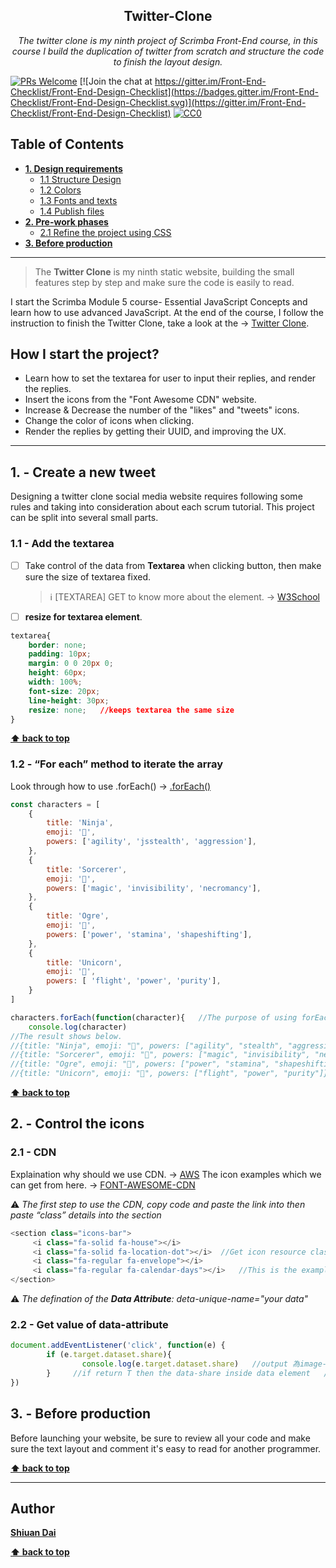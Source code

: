 <h2 align="center">Twitter-Clone</h2>

<p align="center">
  <em> The twitter clone is my ninth project of Scrimba Front-End course, in this course I build the duplication of twitter from scratch and structure the code to finish the layout design.</em>
</p>

[![PRs Welcome](https://img.shields.io/badge/PRs-welcome-brightgreen.svg)](http://makeapullrequest.com) [![Join the chat at https://gitter.im/Front-End-Checklist/Front-End-Design-Checklist](https://badges.gitter.im/Front-End-Checklist/Front-End-Design-Checklist.svg)](https://gitter.im/Front-End-Checklist/Front-End-Design-Checklist) [![CC0](https://img.shields.io/badge/license-CC0-green.svg)](https://creativecommons.org/publicdomain/zero/1.0/)

## Table of Contents
* **[1. Design requirements](#1---design-requirements)**
	* [1.1 Structure Design](#11---grid-system)
	* [1.2 Colors](#12---colors)
	* [1.3 Fonts and texts](#13---fonts-and-texts)
	* [1.4 Publish files](#14---publish-files)
* **[2. Pre-work phases](#2---pre-work-phases)**
	* [2.1 Refine the project using CSS](#21---refine-the-project-using-CSS)
* **[3. Before production](#3---before-production)**

---

> The **Twitter Clone** is my ninth static website, building the small features step by step and make sure the code is easily to read.

I start the Scrimba Module 5 course- Essential JavaScript Concepts and learn how to use advanced JavaScript. At the end of the course, I follow the instruction to finish the Twitter Clone, take a look at the → [Twitter Clone](https://shiuandai.github.io/Twitter-Clone/).

## How I start the project?

* Learn how to set the textarea for user to input their replies, and render the replies. 
* Insert the icons from the "Font Awesome CDN" website.
* Increase & Decrease the number of the "likes" and "tweets" icons.
* Change the color of icons when clicking.
* Render the replies by getting their UUID, and improving the UX.

---

## 1. - Create a new tweet

Designing a twitter clone social media website requires following some rules and taking into consideration about each scrum tutorial. This project can be split into several small parts.

### 1.1 - Add the textarea

* [ ] Take control of the data from **Textarea** when clicking button, then make sure the size of textarea fixed.
	> ℹ️ [TEXTAREA] GET to know more about the element. → [W3School](https://www.w3schools.com/tags/tag_textarea.asp)

* [ ] **resize for textarea element**. 

```css
textarea{
    border: none;
    padding: 10px;
    margin: 0 0 20px 0;
    height: 60px;
    width: 100%;
    font-size: 20px;
    line-height: 30px;
    resize: none;   //keeps textarea the same size
}
```

**[⬆ back to top](#table-of-contents)**

### 1.2 - “For each” method to iterate the array

Look through how to use .forEach() → [.forEach()](https://www.w3schools.com/jsref/jsref_foreach.asp)

```js example
const characters = [
    {
        title: 'Ninja',
        emoji: '🥷',
        powers: ['agility', 'jsstealth', 'aggression'],
    },
    {
        title: 'Sorcerer',
        emoji: '🧙',
        powers: ['magic', 'invisibility', 'necromancy'],
    },
    { 
        title: 'Ogre',
        emoji: '👹',
        powers: ['power', 'stamina', 'shapeshifting'],
    },  
    { 
        title: 'Unicorn',
        emoji: '🦄',
        powers: [ 'flight', 'power', 'purity'],
    }
]

characters.forEach(function(character){   //The purpose of using forEach is to make the code easy to read.
    console.log(character)
//The result shows below.
//{title: "Ninja", emoji: "🥷", powers: ["agility", "stealth", "aggression"]}
//{title: "Sorcerer", emoji: "🧙", powers: ["magic", "invisibility", "necromancy"]}
//{title: "Ogre", emoji: "👹", powers: ["power", "stamina", "shapeshifting"]}
//{title: "Unicorn", emoji: "🦄", powers: ["flight", "power", "purity"]}
```

**[⬆ back to top](#table-of-contents)**


## 2. - Control the icons

### 2.1 - CDN

Explaination why should we use CDN. → [AWS](https://aws.amazon.com/tw/what-is/cdn/)
The icon examples which we can get from here. → [FONT-AWESOME-CDN](https://cdnjs.com/libraries/font-awesome)

⚠️ *The first step to use the CDN, copy code and paste the link into <link> then paste “class” details into the section*

```js
<section class="icons-bar">
     <i class="fa-solid fa-house"></i>
     <i class="fa-solid fa-location-dot"></i>  //Get icon resource class name //Have to understand the concept of the data attribute.
     <i class="fa-regular fa-envelope"></i>
     <i class="fa-regular fa-calendar-days"></i>   //This is the example of how to use the data-attribute in the class.
</section>
```

⚠️ *The defination of the **Data Attribute**: deta-unique-name="your data"*

### 2.2 - Get value of data-attribute 

```js
document.addEventListener('click', function(e) {
		if (e.target.dataset.share){
    			console.log(e.target.dataset.share)   //output 為image-1  review the code above，當click後 會output image
		}     //if return T then the data-share inside data element   //輸出為 DOMStringMap {share: "image-1"}
})
```

## 3. - Before production

Before launching your website, be sure to review all your code and make sure the text layout and comment it's easy to read for another programmer.

**[⬆ back to top](#table-of-contents)**

---

## Author

**[Shiuan Dai](https://www.linkedin.com/in/shiuandai/)**

**[⬆ back to top](#table-of-contents)**


[6]:	https://guideguide.me/
[7]:	https://www.sketchapp.com/docs/canvas/rulers-guides-grids/
[8]:	https://getbootstrap.com/docs/4.0/layout/grid/
[9]:	http://flexboxgrid.com/
[10]: https://css-tricks.com/dont-overthink-it-grids/
[11]:	https://www.lifewire.com/aco-file-2619477
[16]:	http://bradfrost.com/blog/post/atomic-web-design/
[22]:	https://js.libhunt.com/
[23]:	https://bestof.js.org/
[28]:	https://gitter.im/Front-End-Checklist/Front-End-Design-Checklist
